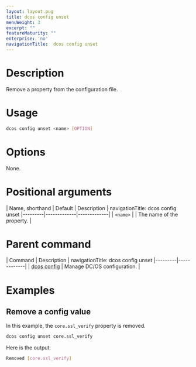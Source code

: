```yaml
---
layout: layout.pug
title: dcos config unset
menuWeight: 3
excerpt: ""
featureMaturity: ""
enterprise: 'no'
navigationTitle:  dcos config unset
---
```


<!-- This source repo for this topic is https://github.com/dcos/dcos-docs -->


# Description
Remove a property from the configuration file.

# Usage

```bash
dcos config unset <name> [OPTION]
```

# Options

None.

# Positional arguments

| Name, shorthand | Default | Description |
navigationTitle:  dcos config unset
|---------|-------------|-------------|
| `<name>`   |             |  The name of the property. |

# Parent command

| Command | Description |
navigationTitle:  dcos config unset
|---------|-------------|
| [dcos config](/1.10/cli/command-reference/dcos-config/) |  Manage DC/OS configuration. |

# Examples

## Remove a config value

In this example, the `core.ssl_verify` property is removed.

```bash
dcos config unset core.ssl_verify
```

Here is the output:

```bash
Removed [core.ssl_verify]
```
